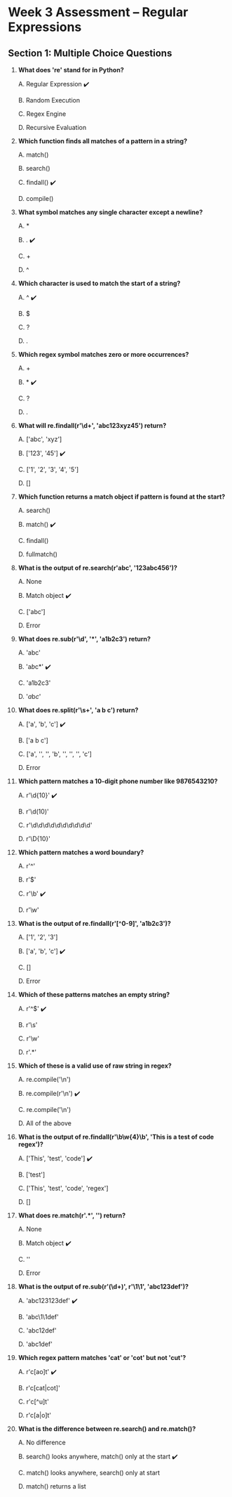 #  Week 3 Assessment – Regular Expressions

##  Section 1: Multiple Choice Questions 

1. **What does 're' stand for in Python?** 

   A. Regular Expression ✔️

   B. Random Execution

   C. Regex Engine

   D. Recursive Evaluation


2. **Which function finds all matches of a pattern in a string?** 

   A. match()

   B. search()

   C. findall() ✔️

   D. compile()


3. **What symbol matches any single character except a newline?** 

   A. *

   B. . ✔️

   C. +

   D. ^


4. **Which character is used to match the start of a string?** 

   A. ^ ✔️

   B. $

   C. ?

   D. .


5. **Which regex symbol matches zero or more occurrences?** 

   A. +

   B. * ✔️

   C. ?

   D. .


6. **What will re.findall(r'\d+', 'abc123xyz45') return?** 

   A. ['abc', 'xyz']

   B. ['123', '45'] ✔️

   C. ['1', '2', '3', '4', '5']

   D. []


7. **Which function returns a match object if pattern is found at the start?** 

   A. search()

   B. match() ✔️

   C. findall()

   D. fullmatch()


8. **What is the output of re.search(r'abc', '123abc456')?** 

   A. None

   B. Match object ✔️

   C. ['abc'] 

   D. Error


9. **What does re.sub(r'\d', '*', 'a1b2c3') return?** 

   A. 'abc'

   B. 'a*b*c*' ✔️

   C. 'a1b2c3'

   D. '*a*b*c*'


10. **What does re.split(r'\s+', 'a b   c') return?** 

     A. ['a', 'b', 'c'] ✔️

    B. ['a b   c']

     C. ['a', '', '', 'b', '', '', '', 'c']

    D. Error


11. **Which pattern matches a 10-digit phone number like 9876543210?**

     A. r'\d{10}' ✔️

    B. r'\d(10)'

     C. r'\d\d\d\d\d\d\d\d\d\d'

     D. r'\D{10}'


12. **Which pattern matches a word boundary?** 

     A. r'^'

     B. r'$'

     C. r'\b' ✔️

     D. r'\w'


13. **What is the output of re.findall(r'[^0-9]', 'a1b2c3')?** 

    A. ['1', '2', '3']

     B. ['a', 'b', 'c'] ✔️

     C. []

     D. Error


14. **Which of these patterns matches an empty string?** 

    A. r'^$' ✔️
    
     B. r'\s' 
    
     C. r'\w'
    
    D. r'.*'
    

15. **Which of these is a valid use of raw string in regex?** 

     A. re.compile('\n')
    
     B. re.compile(r'\n') ✔️
    
     C. re.compile('\\n')
    
     D. All of the above
    

16. **What is the output of re.findall(r'\b\w{4}\b', 'This is a test of code regex')?**

     A. ['This', 'test', 'code'] ✔️
     
     B. ['test']
    
    C. ['This', 'test', 'code', 'regex']
    
     D. []
    

17. **What does re.match(r'.*', '') return?** 

    A. None
   
    B. Match object ✔️
   
    C. ''
   
     D. Error
   

18. **What is the output of re.sub(r'(\d+)', r'\1\1', 'abc123def')?** 

    A. 'abc123123def' ✔️
   
     B. 'abc\1\1def' 
   
     C. 'abc12def'
   
     D. 'abc1def'
   

19. **Which regex pattern matches 'cat' or 'cot' but not 'cut'?** 

    A. r'c[ao]t' ✔️
   
    B. r'c[cat|cot]'
   
    C. r'c[^u]t'
   
    D. r'c[a|o]t' 
   

20. **What is the difference between re.search() and re.match()?** 

    A. No difference
   
    B. search() looks anywhere, match() only at the start ✔️
   
     C. match() looks anywhere, search() only at start
   
    D. match() returns a list
   

